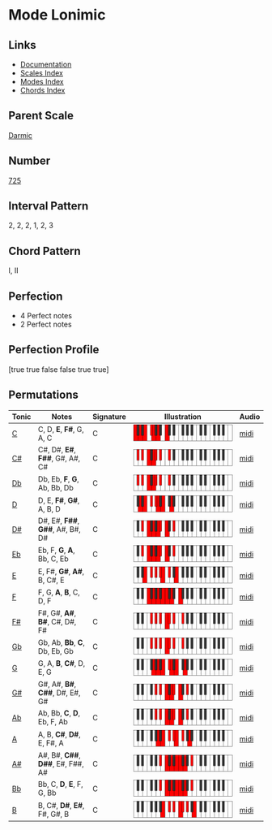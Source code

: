 # Mode Lonimic

## Links

- [Documentation](index.md)
- [Scales Index](Scales.md)
- [Modes Index](Modes.md)
- [Chords Index](Chords.md)

## Parent Scale

[Darmic](ScaleDarmic.md)

## Number

[725](https://ianring.com/musictheory/scales/725)

## Interval Pattern

2, 2, 2, 1, 2, 3

## Chord Pattern

I, II

## Perfection

- 4 Perfect notes
- 2 Perfect notes

## Perfection Profile

[true true false false true true]

## Permutations

| Tonic | Notes | Signature | Illustration | Audio |
|-------|-------|-----------|--------------|-------|
| [C](ModeCNaturalLonimic.md) | C, D, **E**, **F#**, G, A, C | C | ![CNaturalLonimic](ModeCNaturalLonimic.png) | [midi](https://github.com/edipermadi/music/blob/main/docs/ModeCNaturalLonimic.mid?raw=true) |
| [C#](ModeCSharpLonimic.md) | C#, D#, **E#**, **F##**, G#, A#, C# | C | ![CSharpLonimic](ModeCSharpLonimic.png) | [midi](https://github.com/edipermadi/music/blob/main/docs/ModeCSharpLonimic.mid?raw=true) |
| [Db](ModeDFlatLonimic.md) | Db, Eb, **F**, **G**, Ab, Bb, Db | C | ![DFlatLonimic](ModeDFlatLonimic.png) | [midi](https://github.com/edipermadi/music/blob/main/docs/ModeDFlatLonimic.mid?raw=true) |
| [D](ModeDNaturalLonimic.md) | D, E, **F#**, **G#**, A, B, D | C | ![DNaturalLonimic](ModeDNaturalLonimic.png) | [midi](https://github.com/edipermadi/music/blob/main/docs/ModeDNaturalLonimic.mid?raw=true) |
| [D#](ModeDSharpLonimic.md) | D#, E#, **F##**, **G##**, A#, B#, D# | C | ![DSharpLonimic](ModeDSharpLonimic.png) | [midi](https://github.com/edipermadi/music/blob/main/docs/ModeDSharpLonimic.mid?raw=true) |
| [Eb](ModeEFlatLonimic.md) | Eb, F, **G**, **A**, Bb, C, Eb | C | ![EFlatLonimic](ModeEFlatLonimic.png) | [midi](https://github.com/edipermadi/music/blob/main/docs/ModeEFlatLonimic.mid?raw=true) |
| [E](ModeENaturalLonimic.md) | E, F#, **G#**, **A#**, B, C#, E | C | ![ENaturalLonimic](ModeENaturalLonimic.png) | [midi](https://github.com/edipermadi/music/blob/main/docs/ModeENaturalLonimic.mid?raw=true) |
| [F](ModeFNaturalLonimic.md) | F, G, **A**, **B**, C, D, F | C | ![FNaturalLonimic](ModeFNaturalLonimic.png) | [midi](https://github.com/edipermadi/music/blob/main/docs/ModeFNaturalLonimic.mid?raw=true) |
| [F#](ModeFSharpLonimic.md) | F#, G#, **A#**, **B#**, C#, D#, F# | C | ![FSharpLonimic](ModeFSharpLonimic.png) | [midi](https://github.com/edipermadi/music/blob/main/docs/ModeFSharpLonimic.mid?raw=true) |
| [Gb](ModeGFlatLonimic.md) | Gb, Ab, **Bb**, **C**, Db, Eb, Gb | C | ![GFlatLonimic](ModeGFlatLonimic.png) | [midi](https://github.com/edipermadi/music/blob/main/docs/ModeGFlatLonimic.mid?raw=true) |
| [G](ModeGNaturalLonimic.md) | G, A, **B**, **C#**, D, E, G | C | ![GNaturalLonimic](ModeGNaturalLonimic.png) | [midi](https://github.com/edipermadi/music/blob/main/docs/ModeGNaturalLonimic.mid?raw=true) |
| [G#](ModeGSharpLonimic.md) | G#, A#, **B#**, **C##**, D#, E#, G# | C | ![GSharpLonimic](ModeGSharpLonimic.png) | [midi](https://github.com/edipermadi/music/blob/main/docs/ModeGSharpLonimic.mid?raw=true) |
| [Ab](ModeAFlatLonimic.md) | Ab, Bb, **C**, **D**, Eb, F, Ab | C | ![AFlatLonimic](ModeAFlatLonimic.png) | [midi](https://github.com/edipermadi/music/blob/main/docs/ModeAFlatLonimic.mid?raw=true) |
| [A](ModeANaturalLonimic.md) | A, B, **C#**, **D#**, E, F#, A | C | ![ANaturalLonimic](ModeANaturalLonimic.png) | [midi](https://github.com/edipermadi/music/blob/main/docs/ModeANaturalLonimic.mid?raw=true) |
| [A#](ModeASharpLonimic.md) | A#, B#, **C##**, **D##**, E#, F##, A# | C | ![ASharpLonimic](ModeASharpLonimic.png) | [midi](https://github.com/edipermadi/music/blob/main/docs/ModeASharpLonimic.mid?raw=true) |
| [Bb](ModeBFlatLonimic.md) | Bb, C, **D**, **E**, F, G, Bb | C | ![BFlatLonimic](ModeBFlatLonimic.png) | [midi](https://github.com/edipermadi/music/blob/main/docs/ModeBFlatLonimic.mid?raw=true) |
| [B](ModeBNaturalLonimic.md) | B, C#, **D#**, **E#**, F#, G#, B | C | ![BNaturalLonimic](ModeBNaturalLonimic.png) | [midi](https://github.com/edipermadi/music/blob/main/docs/ModeBNaturalLonimic.mid?raw=true) |
